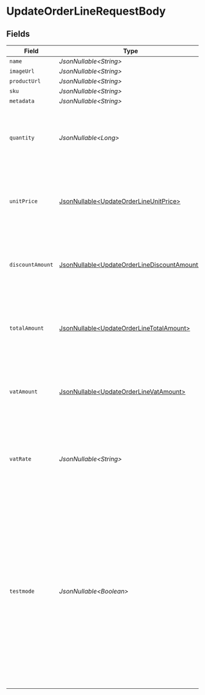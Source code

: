 # UpdateOrderLineRequestBody


## Fields

| Field                                                                                                                                                                                                                                                                                                | Type                                                                                                                                                                                                                                                                                                 | Required                                                                                                                                                                                                                                                                                             | Description                                                                                                                                                                                                                                                                                          |
| ---------------------------------------------------------------------------------------------------------------------------------------------------------------------------------------------------------------------------------------------------------------------------------------------------- | ---------------------------------------------------------------------------------------------------------------------------------------------------------------------------------------------------------------------------------------------------------------------------------------------------- | ---------------------------------------------------------------------------------------------------------------------------------------------------------------------------------------------------------------------------------------------------------------------------------------------------- | ---------------------------------------------------------------------------------------------------------------------------------------------------------------------------------------------------------------------------------------------------------------------------------------------------- |
| `name`                                                                                                                                                                                                                                                                                               | *JsonNullable\<String>*                                                                                                                                                                                                                                                                              | :heavy_minus_sign:                                                                                                                                                                                                                                                                                   | N/A                                                                                                                                                                                                                                                                                                  |
| `imageUrl`                                                                                                                                                                                                                                                                                           | *JsonNullable\<String>*                                                                                                                                                                                                                                                                              | :heavy_minus_sign:                                                                                                                                                                                                                                                                                   | N/A                                                                                                                                                                                                                                                                                                  |
| `productUrl`                                                                                                                                                                                                                                                                                         | *JsonNullable\<String>*                                                                                                                                                                                                                                                                              | :heavy_minus_sign:                                                                                                                                                                                                                                                                                   | N/A                                                                                                                                                                                                                                                                                                  |
| `sku`                                                                                                                                                                                                                                                                                                | *JsonNullable\<String>*                                                                                                                                                                                                                                                                              | :heavy_minus_sign:                                                                                                                                                                                                                                                                                   | N/A                                                                                                                                                                                                                                                                                                  |
| `metadata`                                                                                                                                                                                                                                                                                           | *JsonNullable\<String>*                                                                                                                                                                                                                                                                              | :heavy_minus_sign:                                                                                                                                                                                                                                                                                   | N/A                                                                                                                                                                                                                                                                                                  |
| `quantity`                                                                                                                                                                                                                                                                                           | *JsonNullable\<Long>*                                                                                                                                                                                                                                                                                | :heavy_minus_sign:                                                                                                                                                                                                                                                                                   | Required when a `unitPrice`, `discountAmount`, `totalAmount`, `vatAmount`, or `vatRate` is also provided in the same request.                                                                                                                                                                        |
| `unitPrice`                                                                                                                                                                                                                                                                                          | [JsonNullable\<UpdateOrderLineUnitPrice>](../../models/operations/UpdateOrderLineUnitPrice.md)                                                                                                                                                                                                       | :heavy_minus_sign:                                                                                                                                                                                                                                                                                   | Required when a `quantity`, `discountAmount`, `totalAmount`, `vatAmount`, or `vatRate` is also provided in the same request.                                                                                                                                                                         |
| `discountAmount`                                                                                                                                                                                                                                                                                     | [JsonNullable\<UpdateOrderLineDiscountAmount>](../../models/operations/UpdateOrderLineDiscountAmount.md)                                                                                                                                                                                             | :heavy_minus_sign:                                                                                                                                                                                                                                                                                   | In v2 endpoints, monetary amounts are represented as objects with a `currency` and `value` field.                                                                                                                                                                                                    |
| `totalAmount`                                                                                                                                                                                                                                                                                        | [JsonNullable\<UpdateOrderLineTotalAmount>](../../models/operations/UpdateOrderLineTotalAmount.md)                                                                                                                                                                                                   | :heavy_minus_sign:                                                                                                                                                                                                                                                                                   | Required when a `quantity`, `unitPrice`, `discountAmount`, `vatAmount`, or `vatRate` is also provided in the same request.                                                                                                                                                                           |
| `vatAmount`                                                                                                                                                                                                                                                                                          | [JsonNullable\<UpdateOrderLineVatAmount>](../../models/operations/UpdateOrderLineVatAmount.md)                                                                                                                                                                                                       | :heavy_minus_sign:                                                                                                                                                                                                                                                                                   | Required when a `quantity`, `unitPrice`, `discountAmount`, `totalAmount`, or `vatRate` is also provided in the same request.                                                                                                                                                                         |
| `vatRate`                                                                                                                                                                                                                                                                                            | *JsonNullable\<String>*                                                                                                                                                                                                                                                                              | :heavy_minus_sign:                                                                                                                                                                                                                                                                                   | Required when a `quantity`, `unitPrice`, `discountAmount`, `totalAmount`, or `vatAmount` is also provided in the same request.                                                                                                                                                                       |
| `testmode`                                                                                                                                                                                                                                                                                           | *JsonNullable\<Boolean>*                                                                                                                                                                                                                                                                             | :heavy_minus_sign:                                                                                                                                                                                                                                                                                   | Most API credentials are specifically created for either live mode or test mode. For organization-level credentials such as OAuth access tokens, you can enable test mode by setting `testmode` to `true`.<br/><br/>Test entities cannot be retrieved when the endpoint is set to live mode, and vice versa. |